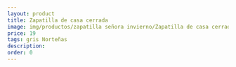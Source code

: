 ```yaml
---
layout: product
title: Zapatilla de casa cerrada
image: img/productos/zapatilla señora invierno/Zapatilla de casa cerrada=19=gris Norteñas.webp
price: 19
tags: gris Norteñas
description: 
order: 0
---
```

